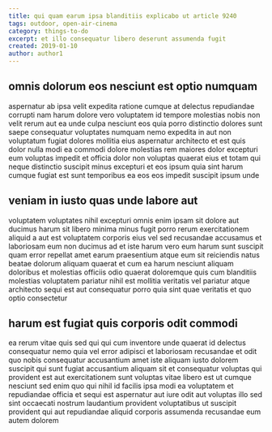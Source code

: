 ```yaml
---
title: qui quam earum ipsa blanditiis explicabo ut article 9240
tags: outdoor, open-air-cinema
category: things-to-do
excerpt: et illo consequatur libero deserunt assumenda fugit
created: 2019-01-10
author: author1
---
```


## omnis dolorum eos nesciunt est optio numquam

aspernatur ab ipsa velit expedita ratione cumque at delectus repudiandae corrupti nam harum dolore vero voluptatem id tempore molestias nobis non velit rerum aut ea unde culpa nesciunt eos quia porro distinctio dolores sunt saepe consequatur voluptates numquam nemo expedita in aut non voluptatum fugiat dolores mollitia eius aspernatur architecto et est quis dolor nulla modi ea commodi dolore molestias rem maiores dolor excepturi eum voluptas impedit et officia dolor non voluptas quaerat eius et totam qui neque distinctio suscipit minus excepturi et eos ipsum quia sint harum cumque fugiat est sunt temporibus ea eos eos impedit suscipit ipsum unde

## veniam in iusto quas unde labore aut

voluptatem voluptates nihil excepturi omnis enim ipsam sit dolore aut ducimus harum sit libero minima minus fugit porro rerum exercitationem aliquid a aut est voluptatem corporis eius vel sed recusandae accusamus et laboriosam eum non ducimus ad et iste harum vero eum harum sunt suscipit quam error repellat amet earum praesentium atque eum sit reiciendis natus beatae dolorum aliquam quaerat et cum ea harum nesciunt aliquam doloribus et molestias officiis odio quaerat doloremque quis cum blanditiis molestias voluptatem pariatur nihil est mollitia veritatis vel pariatur atque architecto sequi est aut consequatur porro quia sint quae veritatis et quo optio consectetur

## harum est fugiat quis corporis odit commodi

ea rerum vitae quis sed qui qui cum inventore unde quaerat id delectus consequatur nemo quia vel error adipisci et laboriosam recusandae et odit quo nobis consequatur accusantium amet iste aliquam iusto dolorem suscipit qui sunt fugiat accusantium aliquam sit et consequatur voluptas qui provident est aut exercitationem sunt voluptas vitae libero est ut cumque nesciunt sed enim quo qui nihil id facilis ipsa modi ea voluptatem et repudiandae officia et sequi est aspernatur aut iure odit aut voluptas illo sed sint occaecati nostrum laudantium provident voluptatibus ut suscipit provident qui aut repudiandae aliquid corporis assumenda recusandae eum autem dolorem
